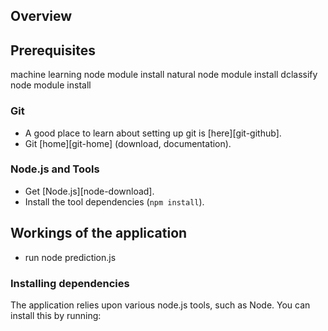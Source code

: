 
## Overview

 
## Prerequisites
machine learning node module install
natural node module install
dclassify node module install

### Git

- A good place to learn about setting up git is [here][git-github].
- Git [home][git-home] (download, documentation).

### Node.js and Tools

- Get [Node.js][node-download].
- Install the tool dependencies (`npm install`).


## Workings of the application

- run node prediction.js


### Installing dependencies

The application relies upon various node.js tools, such as Node.  You can
install this by running:

 
